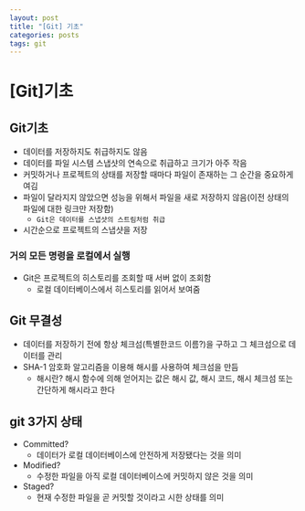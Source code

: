 ```yaml
---
layout: post
title: "[Git] 기초"
categories: posts
tags: git
---
```


# [Git]기초


## Git기초
+ 데이터를 저장하지도 취급하지도 않음
+ 데이터를 파일 시스템 스냅샷의 연속으로 취급하고 크기가 아주 작음
+ 커밋하거나 프로젝트의 상태를 저장할 때마다 파일이 존재하는 그 순간을 중요하게 여김
+ 파일이 달라지지 않았으면 성능을 위해서 파일을 새로 저장하지 않음(이전 상태의 파일에 대한 링크만 저장함) 
    + `Git은 데이터를 스냅샷의 스트림처럼 취급`
+ 시간순으로 프로젝트의 스냅샷을 저장

### 거의 모든 명령을 로컬에서 실행
+ Git은 프로젝트의 히스토리를 조회할 때 서버 없이 조회함
    + 로컬 데이터베이스에서 히스토리를 읽어서 보여줌
    
## Git 무결성
+ 데이터를 저장하기 전에 항상 체크섬(특별한코드 이름?)을 구하고 그 체크섬으로 데이터를 관리
+ SHA-1 암호화 알고리즘을 이용해 해시를 사용하여 체크섬을 만듬
    + 해시란? 해시 함수에 의해 얻어지는 값은 해시 값, 해시 코드, 해시 체크섬 또는 간단하게 해시라고 한다
    
## git 3가지 상태
+ Committed?
    + 데이터가 로컬 데이터베이스에 안전하게 저장됐다는 것을 의미
+ Modified?
    + 수정한 파일을 아직 로컬 데이터베이스에 커밋하지 않은 것을 의미
+ Staged?
    + 현재 수정한 파일을 곧 커밋할 것이라고 시한 상태를 의미  
          